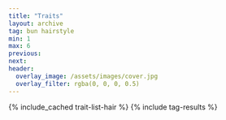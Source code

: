 ```yaml
---
title: "Traits"
layout: archive
tag: bun hairstyle
min: 1
max: 6
previous:
next:
header:
  overlay_image: /assets/images/cover.jpg
  overlay_filter: rgba(0, 0, 0, 0.5)
---
```

{% include_cached trait-list-hair %}
{% include tag-results %}
